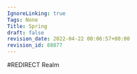 ```yaml
---
IgnoreLinking: true
Tags: None
Title: Spring
draft: false
revision_date: 2022-04-22 00:06:57+00:00
revision_id: 88877
---
```


#REDIRECT Realm